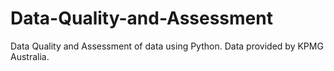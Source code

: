 # Data-Quality-and-Assessment
Data Quality and Assessment of data using Python. Data provided by KPMG Australia.
